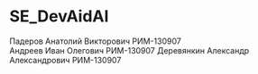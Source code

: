 # SE_DevAidAI

Падеров Анатолий Викторович РИМ-130907  
Андреев Иван Олегович РИМ-130907
Деревянкин Александр Александрович РИМ-130907

